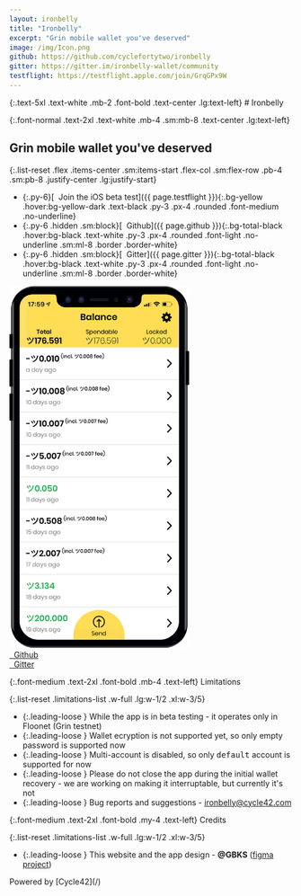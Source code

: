 ```yaml
---
layout: ironbelly
title: "Ironbelly"
excerpt: "Grin mobile wallet you've deserved"
image: /img/Icon.png
github: https://github.com/cyclefortytwo/ironbelly
gitter: https://gitter.im/ironbelly-wallet/community
testflight: https://testflight.apple.com/join/GrqGPx9W
---
```


<section class="bg-total-black" >
<div  class="flex flex-row justify-center lg:justify-between container mx-auto pl-8 pr-8 lg:pl-24 lg:pr-24 pt-10 sm:pt-20">
<div markdown="1">
{:.text-5xl .text-white .mb-2 .font-bold .text-center .lg:text-left}
# Ironbelly

{:.font-normal .text-2xl .text-white .mb-4 .sm:mb-8 .text-center .lg:text-left}
## Grin mobile wallet you've deserved

{:.list-reset .flex .items-center .sm:items-start .flex-col .sm:flex-row .pb-4 .sm:pb-8 .justify-center .lg:justify-start}
* {:.py-6}[<i class="fab fa-apple"></i>&nbsp;&nbsp;Join the iOS beta test]({{ page.testflight }}){:.bg-yellow .hover:bg-yellow-dark .text-black .py-3 .px-4 .rounded .font-medium .no-underline}
* {:.py-6 .hidden .sm:block}[<i class="fab fa-github"></i>&nbsp;&nbsp;Github]({{ page.github }}){:.bg-total-black .hover:bg-black .text-white .py-3 .px-4 .rounded .font-light .no-underline .sm:ml-8 .border .border-white}
* {:.py-6 .hidden .sm:block}[<i class="fab fa-gitter"></i>&nbsp;&nbsp;Gitter]({{ page.gitter }}){:.bg-total-black .hover:bg-black .text-white .py-3 .px-4 .rounded .font-light .no-underline .sm:ml-8 .border .border-white}
</div>
<img
  class="hidden lg:block phone"
  style="height: 645px;width: 320px;"
  src="img/ironbelly_preview.png"
/>
</div>
</section>

<section markdown="1" class="pl-8 lg:pl-24 pr-8 pt-8 sm:pt-16 container mx-auto limitations-section">
<div class="pb-8 sm:hidden flex">
<div class="w-1/2 text-center text-2xl"><a class="text-black no-underline" href="{{ page.github }}"><i class="fab fa-github"></i>&nbsp;&nbsp;Github</a></div>
<div class="w-1/2 text-center text-2xl"><a class="text-black no-underline" href="{{ page.gitter }}"><i class="fab fa-gitter"></i>&nbsp;&nbsp;Gitter</a></div>
</div>

{:.font-medium .text-2xl .font-bold .mb-4 .text-left}
Limitations

{:.list-reset .limitations-list .w-full .lg:w-1/2 .xl:w-3/5}
* {:.leading-loose } While the app is in beta testing - it operates only in Floonet (Grin testnet)
* {:.leading-loose } Wallet ecryption is not supported yet, so only empty password is supported now
* {:.leading-loose } Multi-account is disabled, so only <tt>default</tt> account is supported for now
* {:.leading-loose } Please do not close the app during the initial wallet recovery - we are working on making it interruptable, but currently it's not
* {:.leading-loose } Bug reports and suggestions - [ironbelly@cycle42.com](mailto:ironbelly@cycle42.com)

{:.font-medium .text-2xl .font-bold .my-4 .text-left}
Credits

{:.list-reset .limitations-list .w-full .lg:w-1/2 .xl:w-3/5}
* {:.leading-loose } This website and the app design - **@GBKS** ([figma project](https://www.figma.com/file/n5o6ptY5FaPS1E1KmR0Bcx/Grin-web-wallet))


</section>
<section class="flex flex-grow" ></section>
<footer markdown="1" class="text-center mt-4 pb-4 text-grey-darkest">
Powered by [Cycle42](/)
</footer>
